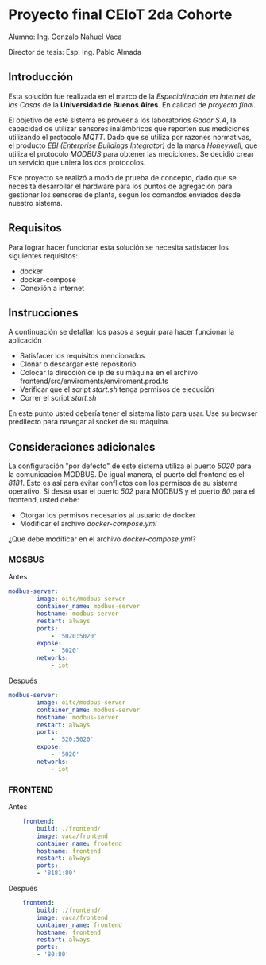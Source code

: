 # Proyecto final CEIoT 2da Cohorte
Alumno: Ing. Gonzalo Nahuel Vaca

Director de tesis: Esp. Ing. Pablo Almada

## Introducción
Esta solución fue realizada en el marco de la *Especialización en Internet de las Cosas* de la **Universidad de Buenos Aires**. En calidad de *proyecto final*.

El objetivo de este sistema es proveer a los laboratorios *Gador S.A*, la capacidad de utilizar sensores inalámbricos que reporten sus mediciones utilizando el protocolo *MQTT*. Dado que se utiliza por razones normativas, el producto *EBI (Enterprise Buildings Integrator)* de la marca *Honeywell*, que utiliza el protocolo *MODBUS* para obtener las mediciones. Se decidió crear un servicio que uniera los dos protocolos.

Este proyecto se realizó a modo de prueba de concepto, dado que se necesita desarrollar el hardware para los puntos de agregación para gestionar los sensores de planta, según los comandos enviados desde nuestro sistema.

## Requisitos
Para lograr hacer funcionar esta solución se necesita satisfacer los siguientes requisitos:

* docker
* docker-compose
* Conexión a internet

## Instrucciones
A continuación se detallan los pasos a seguir para hacer funcionar la aplicación

* Satisfacer los requisitos mencionados
* Clonar o descargar este repositorio
* Colocar la dirección de ip de su máquina en el archivo frontend/src/enviroments/enviroment.prod.ts
* Verificar que el script *start.sh* tenga permisos de ejecución
* Correr el script *start.sh*

En este punto usted debería tener el sistema listo para usar. Use su browser predilecto para navegar al socket de su máquina.

## Consideraciones adicionales
La configuración "por defecto" de este sistema utiliza el puerto *5020* para la comunicación MODBUS. De igual manera, el puerto del frontend es el *8181*. Esto es así para evitar conflictos con los permisos de su sistema operativo.
Si desea usar el puerto *502* para MODBUS y el puerto *80* para el frontend, usted debe:

* Otorgar los permisos necesarios al usuario de docker
* Modificar el archivo *docker-compose.yml*

¿Que debe modificar en el archivo *docker-compose.yml*?

### MOSBUS
Antes
```yml
modbus-server:
        image: oitc/modbus-server
        container_name: modbus-server
        hostname: modbus-server
        restart: always
        ports:
            - '5020:5020'
        expose: 
            - '5020'
        networks: 
            - iot
```

Después
```yml
modbus-server:
        image: oitc/modbus-server
        container_name: modbus-server
        hostname: modbus-server
        restart: always
        ports:
            - '520:5020'
        expose: 
            - '5020'
        networks: 
            - iot
```
### FRONTEND

Antes
```yml
    frontend:
        build: ./frontend/
        image: vaca/frontend
        container_name: frontend
        hostname: frontend
        restart: always
        ports: 
        - '8181:80'
```
Después
```yml
    frontend:
        build: ./frontend/
        image: vaca/frontend
        container_name: frontend
        hostname: frontend
        restart: always
        ports: 
        - '80:80'
```